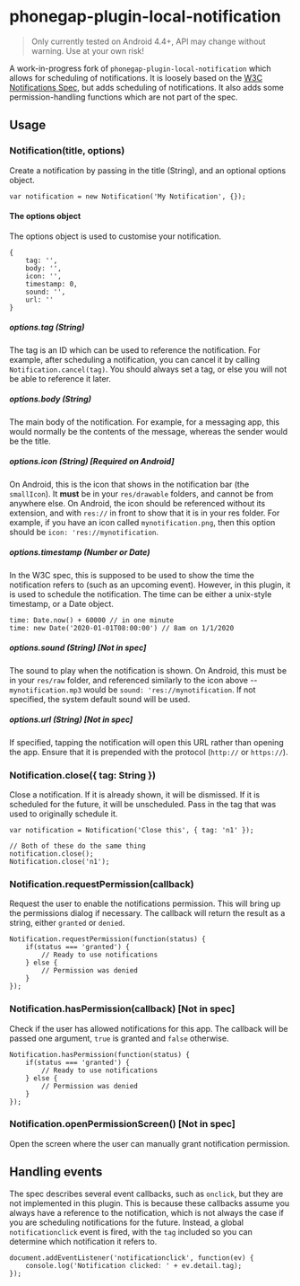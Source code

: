 
# phonegap-plugin-local-notification

> Only currently tested on Android 4.4+, API may change without warning. Use at your own risk!

A work-in-progress fork of `phonegap-plugin-local-notification` which allows for scheduling of notifications. It is loosely based on the [W3C Notifications Spec](https://www.w3.org/TR/notifications/), but adds scheduling of notifications. It also adds some permission-handling functions which are not part of the spec.

## Usage

### Notification(title, options)

Create a notification by passing in the title (String), and an optional options object.

```
var notification = new Notification('My Notification', {});
```

#### The options object

The options object is used to customise your notification.

```
{
    tag: '',
    body: '',
    icon: '',
    timestamp: 0,
    sound: '',
    url: ''
}
```

##### options.tag (String)

The tag is an ID which can be used to reference the notification. For example, after scheduling a notification, you can cancel it by calling `Notification.cancel(tag)`. You should always set a tag, or else you will not be able to reference it later.

##### options.body (String)

The main body of the notification. For example, for a messaging app, this would normally be the contents of the message, whereas the sender would be the title.

##### options.icon (String) [Required on Android]

On Android, this is the icon that shows in the notification bar (the `smallIcon`). It **must** be in your `res/drawable` folders, and cannot be from anywhere else. On Android, the icon should be referenced without its extension, and with `res://` in front to show that it is in your res folder. For example, if you have an icon called `mynotification.png`, then this option should be `icon: 'res://mynotification`.

##### options.timestamp (Number or Date)

In the W3C spec, this is supposed to be used to show the time the notification refers to (such as an upcoming event). However, in this plugin, it is used to schedule the notification. The time can be either a unix-style timestamp, or a Date object.

```
time: Date.now() + 60000 // in one minute
time: new Date('2020-01-01T08:00:00') // 8am on 1/1/2020
```

##### options.sound (String) [Not in spec]

The sound to play when the notification is shown. On Android, this must be in your `res/raw` folder, and referenced similarly to the icon above -- `mynotification.mp3` would be `sound: 'res://mynotification`. If not specified, the system default sound will be used.

##### options.url (String) [Not in spec]

If specified, tapping the notification will open this URL rather than opening the app. Ensure that it is prepended with the protocol (`http://` or `https://`).

### Notification.close({ tag: String })

Close a notification. If it is already shown, it will be dismissed. If it is scheduled for the future, it will be unscheduled. Pass in the tag that was used to originally schedule it.

```
var notification = Notification('Close this', { tag: 'n1' });

// Both of these do the same thing
notification.close();
Notification.close('n1');
```

### Notification.requestPermission(callback)

Request the user to enable the notifications permission. This will bring up the permissions dialog if necessary. The callback will return the result as a string, either `granted` or `denied`.

```
Notification.requestPermission(function(status) {
    if(status === 'granted') {
        // Ready to use notifications
    } else {
        // Permission was denied
    }
});
```

### Notification.hasPermission(callback) [Not in spec]

Check if the user has allowed notifications for this app. The callback will be passed one argument, `true` is granted and `false` otherwise.

```
Notification.hasPermission(function(status) {
    if(status === 'granted') {
        // Ready to use notifications
    } else {
        // Permission was denied
    }
});
```

### Notification.openPermissionScreen() [Not in spec]

Open the screen where the user can manually grant notification permission.

## Handling events

The spec describes several event callbacks, such as `onclick`, but they are not implemented in this plugin. This is because these callbacks assume you always have a reference to the notification, which is not always the case if you are scheduling notifications for the future. Instead, a global `notificationclick` event is fired, with the `tag` included so you can determine which notification it refers to.

```
document.addEventListener('notificationclick', function(ev) {
    console.log('Notification clicked: ' + ev.detail.tag);
});
```